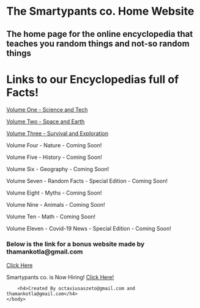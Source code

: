 # The Smartypants co. Home Website
## The home page for the online encyclopedia that teaches you random things and not-so random things

<html>
    <head>
        <meta charset="utf-8">
        <title>The Smartypants co. Home Website</title>
    </head>
    <body>
        <h1>Links to our Encyclopedias full of Facts!</h1>
        <a href="https://octaviustheking.github.io/The-Smartypants-Encyclopedia-Volume-One-Science-and-Tech/">Volume One - Science and Tech</a>
        <p>  </p>
        <p><a href="https://octaviustheking.github.io/The-Smartypants-Encyclopedia-Volume-Two-Space-and-Earth/">Volume Two - Space and Earth</a></p>
        <p> </p>
        <a href="https://octaviustheking.github.io/The-Smartypants-Encyclopedia-Volume-Three-Survival-and-Exploration/">Volume Three - Survival and Exploration</a>
        <p> </p>
        <p>Volume Four - Nature - Coming Soon!</p>
        <p>Volume Five - History - Coming Soon!</p>
        <p>Volume Six - Geography - Coming Soon!</p>
        <p>Volume Seven - Random Facts - Special Edition - Coming Soon!</p>
        <p>Volume Eight - Myths - Coming Soon!</p>
        <p>Volume Nine - Animals - Coming Soon!</p>
        <p>Volume Ten - Math - Coming Soon!</p>
        <p>Volume Eleven - Covid-19 News - Special Edition - Coming Soon!</p>
        <p></p>
        <h3>Below is the link for a bonus website made by thamankotla@gmail.com</h3>
        <a href="https://1393687.wixsite.com/website">Click Here</a>
        <p>Smartypants co. is Now Hiring! <a href="https://hangouts.google.com/group/aVtAKzxs1i4Q8UX68">Click Here!</a></p>

        <h4>Created By octaviusaszeto@gmail.com and thamankotla@gmail.com</h4>
    </body>
</html>

